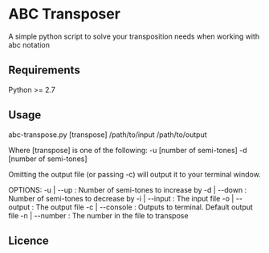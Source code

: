 # ABC Transposer

A simple python script to solve your transposition needs when working
with abc notation

## Requirements

Python >= 2.7

## Usage

abc-transpose.py [transpose] /path/to/input /path/to/output

Where [transpose] is one of the following:
    -u [number of semi-tones]
    -d [number of semi-tones]

Omitting the output file (or passing -c) will output it to your
terminal window.
    
OPTIONS:
-u | --up      : Number of semi-tones to increase by
-d | --down    : Number of semi-tones to decrease by
-i | --input   : The input file
-o | --output  : The output file
-c | --console : Outputs to terminal. Default output file
-n | --number  : The number in the file to transpose

## Licence

